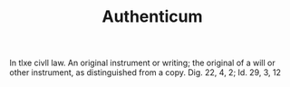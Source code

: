 ---
title: Authenticum
letter: A
permalink: "/definitions/bld-authenticum.html"
body: In tlxe civll law. An original instrument or writing; the original of a will
  or other instrument, as distinguished from a copy. Dig. 22, 4, 2; Id. 29, 3, 12
published_at: '2018-07-07'
source: Black's Law Dictionary 2nd Ed (1910)
layout: post
---